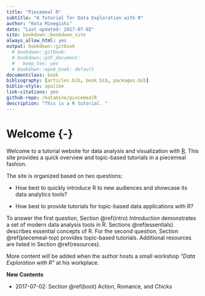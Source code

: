 ```yaml
--- 
title: "Piecemeal R"
subtitle: "A Tutorial for Data Exploration with R"
author: "Kota Minegishi"
date: "Last updated: 2017-07-02"
site: bookdown::bookdown_site
always_allow_html: yes
output: bookdown::gitbook
  # bookdown::gitbook:
  # bookdown::pdf_document:
  #   keep_tex: yes
  # bookdown::epub_book: default
documentclass: book
bibliography: [articles.bib, book.bib, packages.bib]
biblio-style: apalike
link-citations: yes
github-repo: /kotamine/piecemealR
description: "This is a R tutorial. "
---
```


# Welcome {-}

Welcome to a tutorial website for data analysis and visualization with [R](https://www.r-project.org/). This site provides a quick overview and topic-based tutorials in a piecemeal fashion. 

The site is organized based on two questions: 

* How best to quickly introduce R to new audiences and showcase its data analytics tools? 

* How best to provide tutorials for topic-based data applications with R? 


To answer the first question, Section \@ref(intro) *Introduction* demonstrates a set of modern data analysis tools in R. Sections  \@ref(essentials) describes essential concepts of R. For the second question, Section \@ref(piecemeal-top) provides topic-based tutorials. Additional resources are listed in Section \@ref(resources).   

More content will be added when the author hosts a small workshop  _"Data Exploration with R"_  at his workplace.     


__New Contents__

* 2017-07-02: Section \@ref(boot) Action, Romance, and Chicks 

<!-- * 2017-07-02: <span style="color:red">*Test upload. VERY Preliminary!*</span> --?









